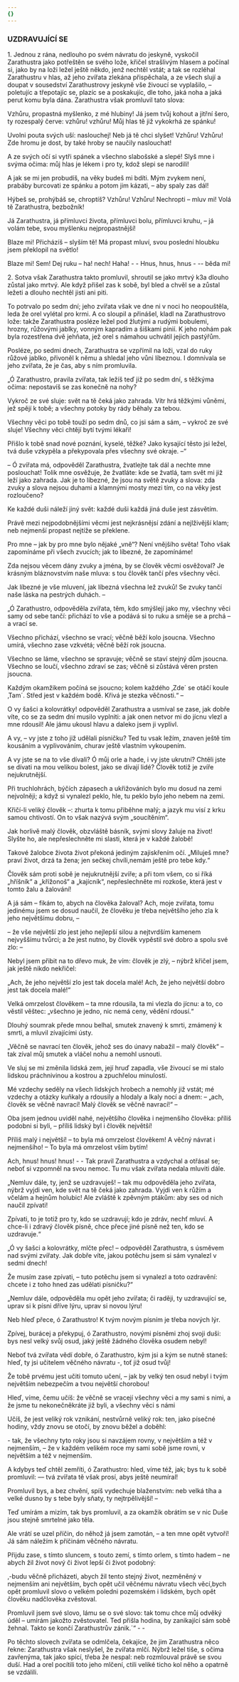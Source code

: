 ```yaml
---
{}
---
```


### UZDRAVUJÍCÍ SE

  

1\. Jednou z rána, nedlouho po svém návratu do jeskyně, vyskočil Zarathustra jako potřeštěn se svého lože, křičel strašlivým hlasem a počínal si, jako by na loži ležel ještě někdo, jenž nechtěl vstát; a tak se rozléhal Zarathustru v hlas, až jeho zvířata zlekána přispěchala, a ze všech slují a doupat v sousedství Zarathustrovy jeskyně vše živoucí se vyplašilo, – poletujíc a třepotajíc se, plazíc se a poskakujíc, dle toho, jaká noha a jaká perut komu byla dána. Zarathustra však promluvil tato slova:

  

Vzhůru, propastná myšlenko, z mé hlubiny! Já jsem tvůj kohout a jitřní šero, ty rozespalý červe: vzhůru! vzhůru! Můj hlas tě již vykokrhá ze spánku!

Uvolni pouta svých uší: naslouchej! Neb já tě chci slyšet! Vzhůru! Vzhůru! Zde hromu je dost, by také hroby se naučily naslouchat!

A ze svých očí si vytři spánek a všechno slabošské a slepé! Slyš mne i svýma očima: můj hlas je lékem i pro ty, kdož slepi se narodili!

A jak se mi jen probudíš, na věky budeš mi bdíti. Mým zvykem není, prabáby burcovati ze spánku a potom jim kázati, – aby spaly zas dál!

Hýbeš se, prohýbáš se, chroptíš? Vzhůru! Vzhůru! Nechropti – mluv mi! Volá tě Zarathustra, bezbožník!

Já Zarathustra, já přímluvci života, přímluvci bolu, přímluvci kruhu, – já volám tebe, svou myšlenku nejpropastnější!

Blaze mi! Přicházíš – slyším tě! Má propast mluví, svou poslední hloubku jsem překlopil na světlo!

Blaze mi! Sem! Dej ruku – ha! nech! Haha! - - Hnus, hnus, hnus - -- běda mi!

  

2\. Sotva však Zarathustra takto promluvil, shroutil se jako mrtvý k3a dlouho zůstal jako mrtvý. Ale když přišel zas k sobě, byl bled a chvěl se a zůstal ležeti a dlouho nechtěl jisti ani piti.

To potrvalo po sedm dní; jeho zvířata však ve dne ni v noci ho neopouštěla, leda že orel vylétal pro krmi. A co sloupil a přinášel, kladl na Zarathustrovo lože: takže Zarathustra posléze ležel pod žlutými a rudými bobulemi, hrozny, růžovými jablky, vonným kapradím a šiškami pinií. K jeho nohám pak byla rozestřena dvě jehňata, jež orel s námahou uchvátil jejich pastýřům.

Posléze, po sedmi dnech, Zarathustra se vzpřímil na loži, vzal do ruky růžové jablko, přivoněl k němu a shledal jeho vůni líbeznou. I domnívala se jeho zvířata, že je čas, aby s ním promluvila.

  

„Ó Zarathustro, pravila zvířata, tak ležíš teď již po sedm dní, s těžkýma očima: nepostavíš se zas konečně na nohy?

Vykroč ze své sluje: svět na tě čeká jako zahrada. Vítr hrá těžkými vůněmi, jež spějí k tobě; a všechny potoky by rády běhaly za tebou.

Všechny věci po tobě touží po sedm dnů, co jsi sám a sám, – vykroč ze své sluje! Všechny věci chtějí bytí tvými lékaři!

Přišlo k tobě snad nové poznání, kyselé, těžké? Jako kysající těsto jsi ležel, tvá duše vzkypěla a překypovala přes všechny své okraje. –“

– Ó zvířata má, odpověděl Zarathustra, žvatlejte tak dál a nechte mne poslouchat! Tolik mne osvěžuje, že žvatláte: kde se žvatlá, tam svět mi již leží jako zahrada. Jak je to líbezné, že jsou na světě zvuky a slova: zda zvuky a slova nejsou duhami a klamnými mosty mezi tím, co na věky jest rozloučeno?

Ke každé duši náleží jiný svět: každé duši každá jiná duše jest zásvětím.

Právě mezi nejpodobnějšími věcmi jest nejkrásnějsí zdání a nejlživější klam; neb nejmenší propast nejtíže se překlene.

Pro mne – jak by pro mne bylo nějaké „vně“? Není vnějšího světa! Toho však zapomínáme při všech zvucích; jak to líbezné, že zapomínáme!

Zda nejsou věcem dány zvuky a jména, by se člověk věcmi osvěžoval? Je krásným bláznovstvím naše mluva: s tou člověk tančí přes všechny věci.

Jak líbezné je vše mluvení, jak líbezná všechna lež zvuků! Se zvuky tančí naše láska na pestrých duhách. –

„Ó Zarathustro, odpověděla zvířata, těm, kdo smýšlejí jako my, všechny věci samy od sebe tančí: přichází to vše a podává si to ruku a směje se a prchá – a vrací se.

Všechno přichází, všechno se vrací; věčně běží kolo jsoucna. Všechno umírá, všechno zase vzkvétá; věčně běží rok jsoucna.

Všechno se láme, všechno se spravuje; věčně se staví stejný dům jsoucna. Všechno se loučí, všechno zdraví se zas; věčně si zůstává věren prsten jsoucna.

Každým okamžikem počíná se jsoucno; kolem každého ‚Zde´ se otáčí koule ‚Tam´. Střed jest v každém bodě. Křivá je stezka věčnosti.“ –

O vy šašci a kolovrátky! odpověděl Zarathustra a usmíval se zase, jak dobře víte, co se za sedm dní musilo vyplniti: a jak onen netvor mi do jícnu vlezl a mne rdousil! Ale jámu ukousl hlavu a daleko jsem ji vyplivl.

A vy, – vy jste z toho již udělali písničku? Ted tu vsak ležím, znaven ještě tím kousáním a vyplivováním, churav ještě vlastním vykoupením.

A vy jste se na to vše dívali? Ó můj orle a hade, i vy jste ukrutní? Chtěli jste se dívati na mou velikou bolest, jako se dívají lidé? Člověk totiž je zvíře nejukrutnější.

Při truchlohrách, býčích zápasech a ukřižováních bylo mu dosud na zemi nejvolněji; a když si vynalezl peklo, hle, tu peklo bylo jeho nebem na zemi.

Křičí-li veliký člověk –: zhurta k tomu přiběhne malý; a jazyk mu visí z krku samou chtivostí. On to však nazývá svým „soucítěním“.

Jak horlivě malý člověk, obzvláště básník, svými slovy žaluje na život! Slyšte ho, ale nepřeslechněte mi slasti, která je v každé žalobě!

Takové žalobce života život překoná jediným zajiskřením očí. „Miluješ mne? praví život, drzá ta žena; jen sečkej chvíli,nemám ještě pro tebe kdy.“

Člověk sám proti sobě je nejukrutnější zvíře; a při tom všem, co si říká „hříšník“ a „křížonoš“ a „kajícník“, nepřeslechněte mi rozkoše, která jest v tomto žalu a žalování!

A já sám – fikám to, abych na člověka žaloval? Ach, moje zvířata, tomu jedinému jsem se dosud naučil, že člověku je třeba největšího jeho zla k jeho největšímu dobru, – 

– že vše největší zlo jest jeho nejlepší silou a nejtvrdším kamenem nejvyššímu tvůrci; a že jest nutno, by člověk vypěstil své dobro a spolu své zlo: –

Nebyl jsem přibit na to dřevo muk, že vím: člověk je zlý, – nýbrž křičel jsem, jak ještě nikdo nekřičel:

„Ach, že jeho největší zlo jest tak docela malé! Ach, že jeho největší dobro jest tak docela malé!“

Velká omrzelost člověkem – ta mne rdousila, ta mi vlezla do jícnu: a to, co věstil věštec: „všechno je jedno, nic nemá ceny, vědění rdousí.“

Dlouhý soumrak přede mnou belhal, smutek znavený k smrti, zmámený k smrti, a mluvil zívajícími ústy.

„Věčně se navrací ten člověk, jehož ses do únavy nabažil – malý člověk“ – tak zíval můj smutek a vláčel nohu a nemohl usnouti.

Ve sluj se mi změnila lidská zem, její hruď zapadla, vše živoucí se mi stalo lidskou práchnivinou a kostrou a zpuchřelou minulostí.

Mé vzdechy seděly na všech lidských hrobech a nemohly již vstát; mé vzdechy a otázky kuňkaly a rdousily a hlodaly a lkaly nocí a dnem: – „ach, člověk se věčně navrací! Malý člověk se věčně navrací!“ –

Oba jsem jednou uviděl nahé, největšího člověka i nejmenšího člověka: příliš podobni si byli, – příliš lidský byl i člověk největší!

Příliš malý i největší! – to byla má omrzelost člověkem! A věčný návrat i nejmenšího! – To byla má omrzelost vším bytím!

Ach, hnus! hnus! hnus! - - Tak pravil Zarathustra a vzdychal a otřásal se; neboť si vzpomněl na svou nemoc. Tu mu však zvířata nedala mluviti dále.

  

„Nemluv dále, ty, jenž se uzdravuješ! – tak mu odpověděla jeho zvířata, nýbrž vyjdi ven, kde svět na tě čeká jako zahrada. Vyjdi ven k růžím a včelám a hejnům holubic! Ale zvláště k zpěvným ptákům: aby ses od nich naučil zpívati! 

Zpívati, to je totiž pro ty, kdo se uzdravují; kdo je zdráv, nechť mluví. A chce-li i zdravý člověk písně, chce přece jiné písně než ten, kdo se uzdravuje.“

  

„Ó vy šašci a kolovrátky, mlčte přec! – odpověděl Zarathustra, s úsměvem nad svými zvířaty. Jak dobře víte, jakou potěchu jsem si sám vynalezl v sedmi dnech!

Že musím zase zpívati, – tuto potěchu jsem si vynalezl a toto ozdravění: chcete i z toho hned zas udělati písničku?“

„Nemluv dále, odpověděla mu opět jeho zvířata; či raději, ty uzdravující se, uprav si k písni dříve lýru, uprav si novou lýru!

Neb hleď přece, ó Zarathustro! K tvým novým písním je třeba nových lýr.

Zpívej, burácej a překypuj, ó Zarathustro, novými písněmi zhoj svoji duši: bys nesl velký svůj osud, jaký ještě žádného člověka osudem nebyl!

Neboť tvá zvířata vědí dobře, ó Zarathustro, kým jsi a kým se nutně staneš: hleď, ty jsi učitelem věčného návratu -, toť již osud tvůj!

Že tobě prvému jest učiti tomuto učení, – jak by velký ten osud nebyl i tvým největším nebezpečím a tvou největší chorobou!

Hleď, víme, čemu učíš: že věčně se vracejí všechny věci a my sami s nimi, a že jsme tu nekonečněkráte již byli, a všechny věci s námi

Učíš, že jest veliký rok vznikání, nestvůrně veliký rok: ten, jako písečné hodiny, vždy znovu se otočí, by znovu běžel a doběhl:

\- tak, že všechny tyto roky jsou si navzájem rovny, v největším a též v nejmenším, – že v každém velikém roce my sami sobě jsme rovni, v největším a též v nejmenším.

A kdybys teď chtěl zemříti, ó Zarathustro: hled, víme též, jak; bys tu k sobě promluvil: –– tvá zvířata tě však prosí, abys ještě neumíral!

Promluvil bys, a bez chvění, spíš vydechuje blaženstvím: neb velká tíha a velké dusno by s tebe byly sňaty, ty nejtrpělivější! –

Teď umírám a mizím, tak bys promluvil, a za okamžik obrátím se v nic Duše jsou stejně smrtelné jako těla.

Ale vrátí se uzel příčin, do něhož já jsem zamotán, – a ten mne opět vytvoří! Já sám náležím k příčinám věčného návratu.

Přijdu zase, s tímto sluncem, s touto zemí, s tímto orlem, s tímto hadem – ne abych žil život nový či život lepší či život podobný:

‚-budu věčně přicházeti, abych žil tento stejný život, nezměněný v nejmenším ani největším, bych opět učil věčnému návratu všech věcí,bych opět promluvil slovo o velkém poledni pozemském i lidském, bych opět člověku nadčlověka zvěstoval.

Promluvil jsem své slovo, lámu se o své slovo: tak tomu chce můj odvěký úděl – umírám jakožto zvěstovatel. Ted přišla hodina, by zanikající sám sobě žehnal. Takto se končí Zarathustrův zánik.´“ - -

  

Po těchto slovech zvířata se odmlčela, čekajíce, že jim Zarathustra něco řekne: Zarathustra však neslyšel, že zvířata mlčí. Nýbrž ležel tiše, s očima zavřenýma, tak jako spící, třeba že nespal: neb rozmlouval právě se svou duší. Had a orel pocítili toto jeho mlčení, ctili veliké ticho kol něho a opatrně se vzdálili.
